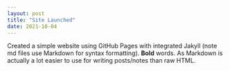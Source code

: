 ```yaml
---
layout: post
title: "Site Launched"
date: 2021-10-04
---
```


Created a simple website using GitHub Pages with integrated Jakyll (note md files use Markdown for syntax formatting). **Bold** words. As Markdown is actually a
lot easier to use for writing posts/notes than raw HTML.
